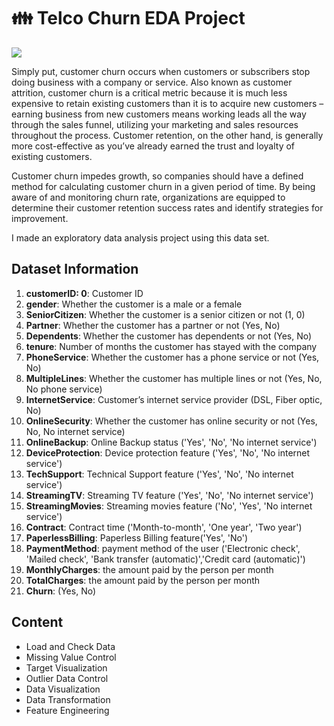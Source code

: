 # :family: Telco Churn EDA Project 

![](https://www.actioncoachlisboa.pt/wp-content/uploads/2019/11/ActionCOACHLisbaoa_Servic%CC%A7o-ao-Cliente.jpg)

Simply put, customer churn occurs when customers or subscribers stop doing business with a company or service. Also known as customer attrition, customer churn is a critical metric because it is much less expensive to retain 
existing customers than it is to acquire new customers – earning business from new customers means working leads all the way through the sales funnel, utilizing your marketing and sales resources throughout the process. 
Customer retention, on the other hand, is generally more cost-effective as you’ve already earned the trust and loyalty of existing customers.

Customer churn impedes growth, so companies should have a defined method for calculating customer churn in a given period of time. By being aware of and monitoring churn rate, organizations are equipped to determine their customer 
retention success rates and identify strategies for improvement.

I made an exploratory data analysis project using this data set.


## Dataset Information

1. **customerID: 0**: Customer ID 
1. **gender**: Whether the customer is a male or a female
1. **SeniorCitizen**: Whether the customer is a senior citizen or not (1, 0)
1. **Partner**: Whether the customer has a partner or not (Yes, No)
1. **Dependents**: Whether the customer has dependents or not (Yes, No)
1. **tenure**: Number of months the customer has stayed with the company
1. **PhoneService**: Whether the customer has a phone service or not (Yes, No)
1. **MultipleLines**: Whether the customer has multiple lines or not (Yes, No, No phone service)
1. **InternetService**: Customer’s internet service provider (DSL, Fiber optic, No)
1. **OnlineSecurity**: Whether the customer has online security or not (Yes, No, No internet service)
1. **OnlineBackup**: Online Backup status  ('Yes', 'No', 'No internet service')
1. **DeviceProtection**: Device protection feature ('Yes', 'No', 'No internet service')
1. **TechSupport**: Technical Support feature ('Yes', 'No', 'No internet service')
1. **StreamingTV**: Streaming TV feature ('Yes', 'No', 'No internet service')
1. **StreamingMovies**: Streaming movies feature ('No', 'Yes', 'No internet service')
1. **Contract**: Contract time ('Month-to-month', 'One year', 'Two year')
1. **PaperlessBilling**: Paperless Billing feature('Yes', 'No')
1. **PaymentMethod**: payment method of the user ('Electronic check', 'Mailed check', 'Bank transfer (automatic)','Credit card (automatic)')
1. **MonthlyCharges**: the amount paid by the person per month
1. **TotalCharges**: the amount paid by the person per month
1. **Churn**:  (Yes, No)

## Content

* Load and Check Data
* Missing Value Control
* Target Visualization
* Outlier Data Control
* Data Visualization
* Data Transformation
* Feature Engineering
